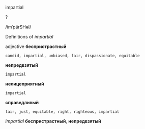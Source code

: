 impartial

?

/imˈpärSHəl/

Definitions of _impartial_

adjective
**беспристрастный**

    candid, impartial, unbiased, fair, dispassionate, equitable
**непредвзятый**

    impartial
**нелицеприятный**

    impartial
**справедливый**

    fair, just, equitable, right, righteous, impartial

_impartial_
**беспристрастный**, **непредвзятый**